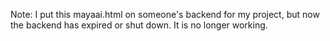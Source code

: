 Note: I put this mayaai.html on someone's backend for my project, but now the backend has expired or shut down. It is no longer working. 
